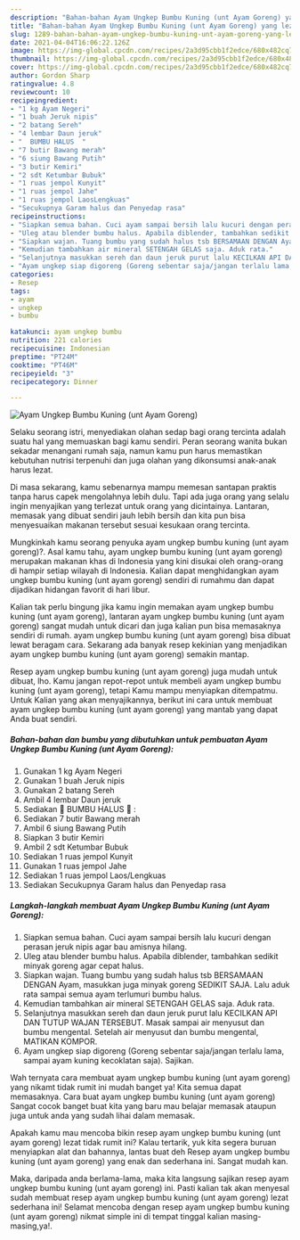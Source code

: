 ```yaml
---
description: "Bahan-bahan Ayam Ungkep Bumbu Kuning (unt Ayam Goreng) yang lezat Untuk Jualan"
title: "Bahan-bahan Ayam Ungkep Bumbu Kuning (unt Ayam Goreng) yang lezat Untuk Jualan"
slug: 1289-bahan-bahan-ayam-ungkep-bumbu-kuning-unt-ayam-goreng-yang-lezat-untuk-jualan
date: 2021-04-04T16:06:22.126Z
image: https://img-global.cpcdn.com/recipes/2a3d95cbb1f2edce/680x482cq70/ayam-ungkep-bumbu-kuning-unt-ayam-goreng-foto-resep-utama.jpg
thumbnail: https://img-global.cpcdn.com/recipes/2a3d95cbb1f2edce/680x482cq70/ayam-ungkep-bumbu-kuning-unt-ayam-goreng-foto-resep-utama.jpg
cover: https://img-global.cpcdn.com/recipes/2a3d95cbb1f2edce/680x482cq70/ayam-ungkep-bumbu-kuning-unt-ayam-goreng-foto-resep-utama.jpg
author: Gordon Sharp
ratingvalue: 4.8
reviewcount: 10
recipeingredient:
- "1 kg Ayam Negeri"
- "1 buah Jeruk nipis"
- "2 batang Sereh"
- "4 lembar Daun jeruk"
- "  BUMBU HALUS  "
- "7 butir Bawang merah"
- "6 siung Bawang Putih"
- "3 butir Kemiri"
- "2 sdt Ketumbar Bubuk"
- "1 ruas jempol Kunyit"
- "1 ruas jempol Jahe"
- "1 ruas jempol LaosLengkuas"
- "Secukupnya Garam halus dan Penyedap rasa"
recipeinstructions:
- "Siapkan semua bahan. Cuci ayam sampai bersih lalu kucuri dengan perasan jeruk nipis agar bau amisnya hilang."
- "Uleg atau blender bumbu halus. Apabila diblender, tambahkan sedikit minyak goreng agar cepat halus."
- "Siapkan wajan. Tuang bumbu yang sudah halus tsb BERSAMAAN DENGAN Ayam, masukkan juga minyak goreng SEDIKIT SAJA. Lalu aduk rata sampai semua ayam terlumuri bumbu halus."
- "Kemudian tambahkan air mineral SETENGAH GELAS saja. Aduk rata."
- "Selanjutnya masukkan sereh dan daun jeruk purut lalu KECILKAN API DAN TUTUP WAJAN TERSEBUT. Masak sampai air menyusut dan bumbu mengental. Setelah air menyusut dan bumbu mengental, MATIKAN KOMPOR."
- "Ayam ungkep siap digoreng (Goreng sebentar saja/jangan terlalu lama, sampai ayam kuning kecoklatan saja). Sajikan."
categories:
- Resep
tags:
- ayam
- ungkep
- bumbu

katakunci: ayam ungkep bumbu 
nutrition: 221 calories
recipecuisine: Indonesian
preptime: "PT24M"
cooktime: "PT46M"
recipeyield: "3"
recipecategory: Dinner

---
```



![Ayam Ungkep Bumbu Kuning (unt Ayam Goreng)](https://img-global.cpcdn.com/recipes/2a3d95cbb1f2edce/680x482cq70/ayam-ungkep-bumbu-kuning-unt-ayam-goreng-foto-resep-utama.jpg)

Selaku seorang istri, menyediakan olahan sedap bagi orang tercinta adalah suatu hal yang memuaskan bagi kamu sendiri. Peran seorang  wanita bukan sekadar menangani rumah saja, namun kamu pun harus memastikan kebutuhan nutrisi terpenuhi dan juga olahan yang dikonsumsi anak-anak harus lezat.

Di masa  sekarang, kamu sebenarnya mampu memesan santapan praktis tanpa harus capek mengolahnya lebih dulu. Tapi ada juga orang yang selalu ingin menyajikan yang terlezat untuk orang yang dicintainya. Lantaran, memasak yang dibuat sendiri jauh lebih bersih dan kita pun bisa menyesuaikan makanan tersebut sesuai kesukaan orang tercinta. 



Mungkinkah kamu seorang penyuka ayam ungkep bumbu kuning (unt ayam goreng)?. Asal kamu tahu, ayam ungkep bumbu kuning (unt ayam goreng) merupakan makanan khas di Indonesia yang kini disukai oleh orang-orang di hampir setiap wilayah di Indonesia. Kalian dapat menghidangkan ayam ungkep bumbu kuning (unt ayam goreng) sendiri di rumahmu dan dapat dijadikan hidangan favorit di hari libur.

Kalian tak perlu bingung jika kamu ingin memakan ayam ungkep bumbu kuning (unt ayam goreng), lantaran ayam ungkep bumbu kuning (unt ayam goreng) sangat mudah untuk dicari dan juga kalian pun bisa memasaknya sendiri di rumah. ayam ungkep bumbu kuning (unt ayam goreng) bisa dibuat lewat beragam cara. Sekarang ada banyak resep kekinian yang menjadikan ayam ungkep bumbu kuning (unt ayam goreng) semakin mantap.

Resep ayam ungkep bumbu kuning (unt ayam goreng) juga mudah untuk dibuat, lho. Kamu jangan repot-repot untuk membeli ayam ungkep bumbu kuning (unt ayam goreng), tetapi Kamu mampu menyiapkan ditempatmu. Untuk Kalian yang akan menyajikannya, berikut ini cara untuk membuat ayam ungkep bumbu kuning (unt ayam goreng) yang mantab yang dapat Anda buat sendiri.

<!--inarticleads1-->

##### Bahan-bahan dan bumbu yang dibutuhkan untuk pembuatan Ayam Ungkep Bumbu Kuning (unt Ayam Goreng):

1. Gunakan 1 kg Ayam Negeri
1. Gunakan 1 buah Jeruk nipis
1. Gunakan 2 batang Sereh
1. Ambil 4 lembar Daun jeruk
1. Sediakan  🌿 BUMBU HALUS 🌿 :
1. Sediakan 7 butir Bawang merah
1. Ambil 6 siung Bawang Putih
1. Siapkan 3 butir Kemiri
1. Ambil 2 sdt Ketumbar Bubuk
1. Sediakan 1 ruas jempol Kunyit
1. Gunakan 1 ruas jempol Jahe
1. Sediakan 1 ruas jempol Laos/Lengkuas
1. Sediakan Secukupnya Garam halus dan Penyedap rasa




<!--inarticleads2-->

##### Langkah-langkah membuat Ayam Ungkep Bumbu Kuning (unt Ayam Goreng):

1. Siapkan semua bahan. Cuci ayam sampai bersih lalu kucuri dengan perasan jeruk nipis agar bau amisnya hilang.
1. Uleg atau blender bumbu halus. Apabila diblender, tambahkan sedikit minyak goreng agar cepat halus.
1. Siapkan wajan. Tuang bumbu yang sudah halus tsb BERSAMAAN DENGAN Ayam, masukkan juga minyak goreng SEDIKIT SAJA. Lalu aduk rata sampai semua ayam terlumuri bumbu halus.
1. Kemudian tambahkan air mineral SETENGAH GELAS saja. Aduk rata.
1. Selanjutnya masukkan sereh dan daun jeruk purut lalu KECILKAN API DAN TUTUP WAJAN TERSEBUT. Masak sampai air menyusut dan bumbu mengental. Setelah air menyusut dan bumbu mengental, MATIKAN KOMPOR.
1. Ayam ungkep siap digoreng (Goreng sebentar saja/jangan terlalu lama, sampai ayam kuning kecoklatan saja). Sajikan.




Wah ternyata cara membuat ayam ungkep bumbu kuning (unt ayam goreng) yang nikamt tidak rumit ini mudah banget ya! Kita semua dapat memasaknya. Cara buat ayam ungkep bumbu kuning (unt ayam goreng) Sangat cocok banget buat kita yang baru mau belajar memasak ataupun juga untuk anda yang sudah lihai dalam memasak.

Apakah kamu mau mencoba bikin resep ayam ungkep bumbu kuning (unt ayam goreng) lezat tidak rumit ini? Kalau tertarik, yuk kita segera buruan menyiapkan alat dan bahannya, lantas buat deh Resep ayam ungkep bumbu kuning (unt ayam goreng) yang enak dan sederhana ini. Sangat mudah kan. 

Maka, daripada anda berlama-lama, maka kita langsung sajikan resep ayam ungkep bumbu kuning (unt ayam goreng) ini. Pasti kalian tak akan menyesal sudah membuat resep ayam ungkep bumbu kuning (unt ayam goreng) lezat sederhana ini! Selamat mencoba dengan resep ayam ungkep bumbu kuning (unt ayam goreng) nikmat simple ini di tempat tinggal kalian masing-masing,ya!.

